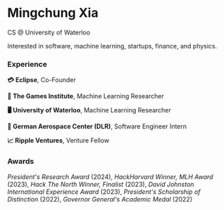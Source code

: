 <h1 align="left">Mingchung Xia</h1>

CS @ University of Waterloo

Interested in software, machine learning, startups, finance, and physics.

<h3 align="left">Experience</h3>

**💳 Eclipse**, Co-Founder

**🤖 The Games Institute**, Machine Learning Researcher

**🖥️ University of Waterloo**, Machine Learning Researcher

**🚀 German Aerospace Center (DLR)**, Software Engineer Intern

**📈 Ripple Ventures**, Venture Fellow

<h3 align="left">Awards</h3>

*President's Research Award* (2024), *HackHarvard Winner, MLH Award* (2023), *Hack The North Winner, Finalist* (2023), *David Johnston International Experience Award* (2023), *President's Scholarship of Distinction* (2022), *Governor General's Academic Medal* (2022)
